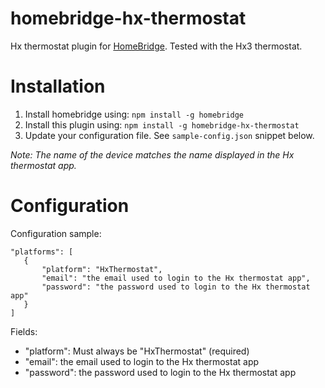 # homebridge-hx-thermostat
Hx thermostat plugin for [HomeBridge](https://github.com/nfarina/homebridge).
Tested with the Hx3 thermostat.

# Installation

1. Install homebridge using: `npm install -g homebridge`
2. Install this plugin using: `npm install -g homebridge-hx-thermostat`
3. Update your configuration file. See `sample-config.json` snippet below.

_Note: The name of the device matches the name displayed in the Hx thermostat app._

# Configuration

Configuration sample:

 ```
"platforms": [
    {
        "platform": "HxThermostat",
        "email": "the email used to login to the Hx thermostat app",
        "password": "the password used to login to the Hx thermostat app"
    }
]
```

Fields:

* "platform": Must always be "HxThermostat" (required)
* "email": the email used to login to the Hx thermostat app
* "password": the password used to login to the Hx thermostat app
